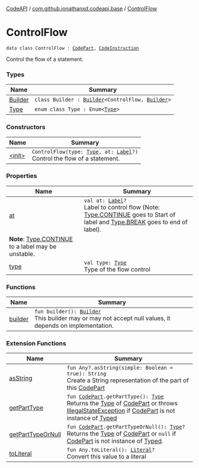 [CodeAPI](../../index.md) / [com.github.jonathanxd.codeapi.base](../index.md) / [ControlFlow](.)

# ControlFlow

`data class ControlFlow : `[`CodePart`](../../com.github.jonathanxd.codeapi/-code-part/index.md)`, `[`CodeInstruction`](../../com.github.jonathanxd.codeapi/-code-instruction.md)

Control the flow of a statement.

### Types

| Name | Summary |
|---|---|
| [Builder](-builder/index.md) | `class Builder : `[`Builder`](../../com.github.jonathanxd.codeapi.builder/-builder/index.md)`<ControlFlow, `[`Builder`](-builder/index.md)`>` |
| [Type](-type/index.md) | `enum class Type : Enum<`[`Type`](-type/index.md)`>` |

### Constructors

| Name | Summary |
|---|---|
| [&lt;init&gt;](-init-.md) | `ControlFlow(type: `[`Type`](-type/index.md)`, at: `[`Label`](../-label/index.md)`?)`<br>Control the flow of a statement. |

### Properties

| Name | Summary |
|---|---|
| [at](at.md) | `val at: `[`Label`](../-label/index.md)`?`<br>Label to control flow (Note: [Type.CONTINUE](-type/-c-o-n-t-i-n-u-e.md) goes to Start of label and [Type.BREAK](-type/-b-r-e-a-k.md) goes to end of label).
**Note**: [Type.CONTINUE](-type/-c-o-n-t-i-n-u-e.md) to a label may be unstable. |
| [type](type.md) | `val type: `[`Type`](-type/index.md)<br>Type of the flow control |

### Functions

| Name | Summary |
|---|---|
| [builder](builder.md) | `fun builder(): `[`Builder`](-builder/index.md)<br>This builder may or may not accept null values, it depends on implementation. |

### Extension Functions

| Name | Summary |
|---|---|
| [asString](../../com.github.jonathanxd.codeapi.util/kotlin.-any/as-string.md) | `fun Any?.asString(simple: Boolean = true): String`<br>Create a String representation of the part of this [CodePart](../../com.github.jonathanxd.codeapi/-code-part/index.md) |
| [getPartType](../../com.github.jonathanxd.codeapi.util/get-part-type.md) | `fun `[`CodePart`](../../com.github.jonathanxd.codeapi/-code-part/index.md)`.getPartType(): `[`Type`](http://docs.oracle.com/javase/6/docs/api/java/lang/reflect/Type.html)<br>Returns the [Type](http://docs.oracle.com/javase/6/docs/api/java/lang/reflect/Type.html) of [CodePart](../../com.github.jonathanxd.codeapi/-code-part/index.md) or throws [IllegalStateException](http://docs.oracle.com/javase/6/docs/api/java/lang/IllegalStateException.html) if [CodePart](../../com.github.jonathanxd.codeapi/-code-part/index.md) is not instance of [Typed](../-typed/index.md) |
| [getPartTypeOrNull](../../com.github.jonathanxd.codeapi.util/get-part-type-or-null.md) | `fun `[`CodePart`](../../com.github.jonathanxd.codeapi/-code-part/index.md)`.getPartTypeOrNull(): `[`Type`](http://docs.oracle.com/javase/6/docs/api/java/lang/reflect/Type.html)`?`<br>Returns the [Type](http://docs.oracle.com/javase/6/docs/api/java/lang/reflect/Type.html) of [CodePart](../../com.github.jonathanxd.codeapi/-code-part/index.md) or `null` if [CodePart](../../com.github.jonathanxd.codeapi/-code-part/index.md) is not instance of [Typed](../-typed/index.md). |
| [toLiteral](../../com.github.jonathanxd.codeapi.util.conversion/kotlin.-any/to-literal.md) | `fun Any.toLiteral(): `[`Literal`](../../com.github.jonathanxd.codeapi.literal/-literal/index.md)`?`<br>Convert this value to a literal |
